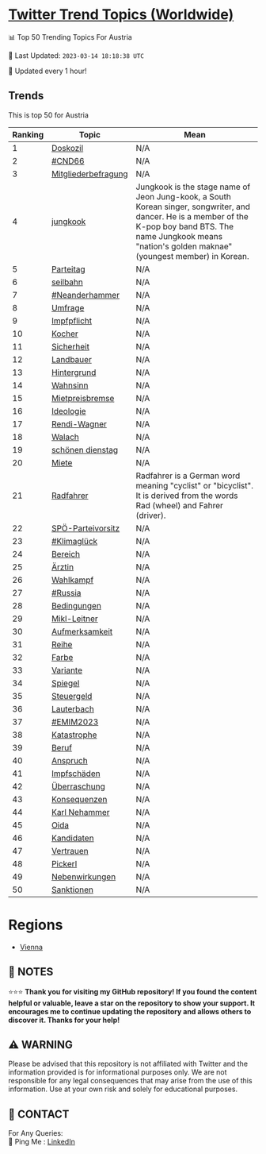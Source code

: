 [Twitter Trend Topics (Worldwide)](https://github.com/ErcinDedeoglu/Twitter-Trend-Topics)
==========


📊 Top 50 Trending Topics For Austria

📆 Last Updated: `2023-03-14 18:18:38 UTC`

🔧 Updated every 1 hour!


## Trends

This is top 50 for Austria

| Ranking | Topic | Mean |
| ------- | ------------ | ------------ |
| 1 | [Doskozil](http://twitter.com/search?q=Doskozil) | N/A |
| 2 | [#CND66](http://twitter.com/search?q=%23CND66) | N/A |
| 3 | [Mitgliederbefragung](http://twitter.com/search?q=Mitgliederbefragung) | N/A |
| 4 | [jungkook](http://twitter.com/search?q=jungkook) | Jungkook is the stage name of Jeon Jung-kook, a South Korean singer, songwriter, and dancer. He is a member of the K-pop boy band BTS. The name Jungkook means "nation's golden maknae" (youngest member) in Korean. |
| 5 | [Parteitag](http://twitter.com/search?q=Parteitag) | N/A |
| 6 | [seilbahn](http://twitter.com/search?q=seilbahn) | N/A |
| 7 | [#Neanderhammer](http://twitter.com/search?q=%23Neanderhammer) | N/A |
| 8 | [Umfrage](http://twitter.com/search?q=Umfrage) | N/A |
| 9 | [Impfpflicht](http://twitter.com/search?q=Impfpflicht) | N/A |
| 10 | [Kocher](http://twitter.com/search?q=Kocher) | N/A |
| 11 | [Sicherheit](http://twitter.com/search?q=Sicherheit) | N/A |
| 12 | [Landbauer](http://twitter.com/search?q=Landbauer) | N/A |
| 13 | [Hintergrund](http://twitter.com/search?q=Hintergrund) | N/A |
| 14 | [Wahnsinn](http://twitter.com/search?q=Wahnsinn) | N/A |
| 15 | [Mietpreisbremse](http://twitter.com/search?q=Mietpreisbremse) | N/A |
| 16 | [Ideologie](http://twitter.com/search?q=Ideologie) | N/A |
| 17 | [Rendi-Wagner](http://twitter.com/search?q=Rendi-Wagner) | N/A |
| 18 | [Walach](http://twitter.com/search?q=Walach) | N/A |
| 19 | [schönen dienstag](http://twitter.com/search?q=sch%c3%b6nen+dienstag) | N/A |
| 20 | [Miete](http://twitter.com/search?q=Miete) | N/A |
| 21 | [Radfahrer](http://twitter.com/search?q=Radfahrer) | Radfahrer is a German word meaning "cyclist" or "bicyclist". It is derived from the words Rad (wheel) and Fahrer (driver). |
| 22 | [SPÖ-Parteivorsitz](http://twitter.com/search?q=SP%c3%96-Parteivorsitz) | N/A |
| 23 | [#Klimaglück](http://twitter.com/search?q=%23Klimagl%c3%bcck) | N/A |
| 24 | [Bereich](http://twitter.com/search?q=Bereich) | N/A |
| 25 | [Ärztin](http://twitter.com/search?q=%c3%84rztin) | N/A |
| 26 | [Wahlkampf](http://twitter.com/search?q=Wahlkampf) | N/A |
| 27 | [#Russia](http://twitter.com/search?q=%23Russia) | N/A |
| 28 | [Bedingungen](http://twitter.com/search?q=Bedingungen) | N/A |
| 29 | [Mikl-Leitner](http://twitter.com/search?q=Mikl-Leitner) | N/A |
| 30 | [Aufmerksamkeit](http://twitter.com/search?q=Aufmerksamkeit) | N/A |
| 31 | [Reihe](http://twitter.com/search?q=Reihe) | N/A |
| 32 | [Farbe](http://twitter.com/search?q=Farbe) | N/A |
| 33 | [Variante](http://twitter.com/search?q=Variante) | N/A |
| 34 | [Spiegel](http://twitter.com/search?q=Spiegel) | N/A |
| 35 | [Steuergeld](http://twitter.com/search?q=Steuergeld) | N/A |
| 36 | [Lauterbach](http://twitter.com/search?q=Lauterbach) | N/A |
| 37 | [#EMIM2023](http://twitter.com/search?q=%23EMIM2023) | N/A |
| 38 | [Katastrophe](http://twitter.com/search?q=Katastrophe) | N/A |
| 39 | [Beruf](http://twitter.com/search?q=Beruf) | N/A |
| 40 | [Anspruch](http://twitter.com/search?q=Anspruch) | N/A |
| 41 | [Impfschäden](http://twitter.com/search?q=Impfsch%c3%a4den) | N/A |
| 42 | [Überraschung](http://twitter.com/search?q=%c3%9cberraschung) | N/A |
| 43 | [Konsequenzen](http://twitter.com/search?q=Konsequenzen) | N/A |
| 44 | [Karl Nehammer](http://twitter.com/search?q=Karl+Nehammer) | N/A |
| 45 | [Oida](http://twitter.com/search?q=Oida) | N/A |
| 46 | [Kandidaten](http://twitter.com/search?q=Kandidaten) | N/A |
| 47 | [Vertrauen](http://twitter.com/search?q=Vertrauen) | N/A |
| 48 | [Pickerl](http://twitter.com/search?q=Pickerl) | N/A |
| 49 | [Nebenwirkungen](http://twitter.com/search?q=Nebenwirkungen) | N/A |
| 50 | [Sanktionen](http://twitter.com/search?q=Sanktionen) | N/A |



# Regions

* [Vienna](</Austria/Vienna.md>)



## 📝 NOTES

⭐⭐⭐ **Thank you for visiting my GitHub repository! If you found the content helpful or valuable, leave a star on the repository to show your support. It encourages me to continue updating the repository and allows others to discover it. Thanks for your help!**


## ⚠️ WARNING

Please be advised that this repository is not affiliated with Twitter and the information provided is for informational purposes only. We are not responsible for any legal consequences that may arise from the use of this information. Use at your own risk and solely for educational purposes.


## 📨 CONTACT

 For Any Queries:  
            🏓 Ping Me : [LinkedIn](https://www.linkedin.com/in/ercindedeoglu/)
